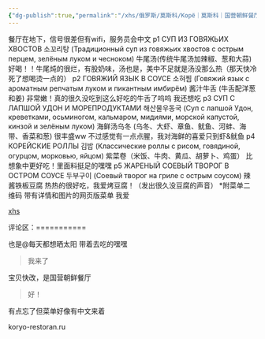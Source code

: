```yaml
---
{"dg-publish":true,"permalink":"/xhs/俄罗斯/莫斯科/Корё｜莫斯科｜国营朝鲜餐厅/","tags":["rednote","莫斯科"],"updated":"2025-03-30T20:40:27.763+08:00"}
---
```


 

餐厅在地下，信号很差但有wifi，服务员会中文
p1 СУП ИЗ ГОВЯЖЬИХ ХВОСТОВ 소꼬리탕 (Традиционный суп из говяжьих хвостов с острым перцем, зелёным луком и чесноком) 牛尾汤(传统牛尾汤加辣椒、葱和大蒜) 好喝！！牛尾炖的很烂，有股奶味，汤也是，美中不足就是汤没那么热（那天快冷死了想喝烫一点的）
p2 ГОВЯЖИЙ ЯЗЫК В СОУСЕ 소혀찜 (Говяжий язык с ароматным репчатым луком и пикантным имбирём) 酱汁牛舌 (牛舌配洋葱和姜) 非常嫩！真的很久没吃到这么好吃的牛舌了呜呜 我还想吃
p3 СУП С ЛАПШОЙ УДОН И МОРЕПРОДУКТАМИ 해산물우동국 (Суп с лапшой Удон, креветками, осьминогом, кальмаром, мидиями, морской капустой, кинзой и зелёным луком) 海鲜汤乌冬 (乌冬、大虾、章鱼、鱿鱼、河蚌、海带、香菜和葱) 很丰盛ww 不过感觉有一点点腥，我对海鲜的喜爱只到虾&鱿鱼
p4 КОРЕЙСКИЕ РОЛЛЫ 김밥 (Классические роллы с рисом, говядиной, огурцом, морковью, яйцом) 紫菜卷（米饭、牛肉、黄瓜、胡萝卜、鸡蛋） 比想象中更好吃！里面料挺足的嘿嘿
p5 ЖАРЕНЫЙ СОЕВЫЙ ТВОРОГ В ОСТРОМ СОУСЕ 두부구이 (Соевый творог на гриле с острым соусом) 辣酱铁板豆腐 热热的很好吃，我爱烤豆腐！（发出很久没豆腐的声音）
*附菜单二维码
带有详情和图片的网页版菜单 我爱

[xhs](https://www.xiaohongshu.com/explore/64650ec7000000002702ab97?xsec_token=ABc8OEpzZN3xY7ySRrlMTsQSYeAZVeFQk9jhx77ezNB-w=&xsec_source=pc_user)

评论区：===========

也是@每天都想晒太阳 带着去吃的嘿嘿

> 我来了

宝贝快改，是国营朝鲜餐厅

> 好！

有点忘了但菜单好像有中文来着

koryo-restoran.ru